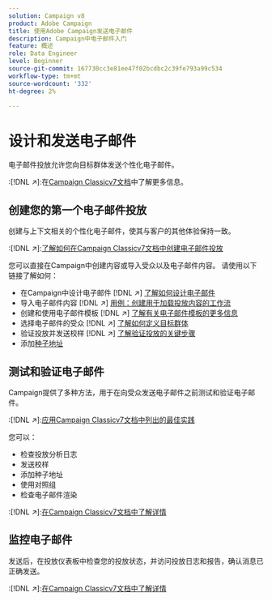 ```yaml
---
solution: Campaign v8
product: Adobe Campaign
title: 使用Adobe Campaign发送电子邮件
description: Campaign中电子邮件入门
feature: 概述
role: Data Engineer
level: Beginner
source-git-commit: 167730cc3e81ee47f02bcdbc2c39fe793a99c534
workflow-type: tm+mt
source-wordcount: '332'
ht-degree: 2%

---
```


# 设计和发送电子邮件

电子邮件投放允许您向目标群体发送个性化电子邮件。

:[!DNL :arrow_upper_right:]:在[Campaign Classicv7文档](https://experienceleague.adobe.com/docs/campaign-classic/using/sending-messages/sending-emails/about-email-channel.html)中了解更多信息。

## 创建您的第一个电子邮件投放

创建与上下文相关的个性化电子邮件，使其与客户的其他体验保持一致。

:[!DNL :arrow_upper_right:]:[了解如何在Campaign Classicv7文档中创建电子邮件投放](https://experienceleague.adobe.com/docs/campaign-classic/using/designing-content/editing-html-content/use-case--creating-an-email-delivery.html)

您可以直接在Campaign中创建内容或导入受众以及电子邮件内容。 请使用以下链接了解如何：

* 在Campaign中设计电子邮件
   [!DNL :arrow_upper_right:] [了解如何设计电子邮件](https://experienceleague.adobe.com/docs/campaign-classic/using/sending-messages/sending-emails/defining-the-email-content.html)
* 导入电子邮件内容
   [!DNL :arrow_upper_right:] [用例：创建用于加载投放内容的工作流](https://experienceleague.adobe.com/docs/campaign-classic/using/automating-with-workflows/use-cases/deliveries/loading-delivery-content.html)
* 创建和使用电子邮件模板
   [!DNL :arrow_upper_right:] [了解有关电子邮件模板的更多信息](https://experienceleague.adobe.com/docs/campaign-classic/using/sending-messages/using-delivery-templates/about-templates.html)
* 选择电子邮件的受众
   [!DNL :arrow_upper_right:] [了解如何定义目标群体](https://experienceleague.adobe.com/docs/campaign-classic/using/sending-messages/key-steps-when-creating-a-delivery/steps-defining-the-target-population.html)
* 验证投放并发送校样
   [!DNL :arrow_upper_right:] [了解验证投放的关键步骤](https://experienceleague.adobe.com/docs/campaign-classic/using/sending-messages/key-steps-when-creating-a-delivery/steps-validating-the-delivery.html)
* 添加[种子地址](https://experienceleague.adobe.com/docs/campaign-classic/using/sending-messages/using-seed-addresses/about-seed-addresses.html)

## 测试和验证电子邮件

Campaign提供了多种方法，用于在向受众发送电子邮件之前测试和验证电子邮件。

:[!DNL :arrow_upper_right:]:[应用Campaign Classicv7文档中列出的最佳实践](https://experienceleague.adobe.com/docs/campaign-classic/using/sending-messages/key-steps-when-creating-a-delivery/delivery-bestpractices/check-before-sending.html)

您可以：

* 检查投放分析日志
* 发送校样
* 添加种子地址
* 使用对照组
* 检查电子邮件渲染

:[!DNL :arrow_upper_right:]:[在Campaign Classicv7文档中了解详情](https://experienceleague.adobe.com/docs/campaign-classic/using/sending-messages/key-steps-when-creating-a-delivery/steps-validating-the-delivery.html)

## 监控电子邮件

发送后，在投放仪表板中检查您的投放状态，并访问投放日志和报告，确认消息已正确发送。

:[!DNL :arrow_upper_right:]:[在Campaign Classicv7文档中了解详情](https://experienceleague.adobe.com/docs/campaign-classic/using/sending-messages/key-steps-when-creating-a-delivery/delivery-bestpractices/track-and-monitor.html)

